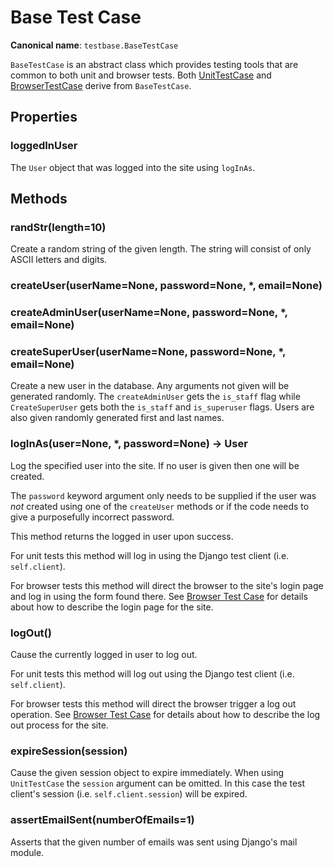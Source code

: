 # Base Test Case

**Canonical name**: `testbase.BaseTestCase`

`BaseTestCase` is an abstract class which provides testing tools that are common to both unit and browser tests. Both 
[UnitTestCase](unit/unit.md) and [BrowserTestCase](browser/browser.md) derive from `BaseTestCase`.

## Properties

### loggedInUser

The `User` object that was logged into the site using `logInAs`.

## Methods

### randStr(length=10)

Create a random string of the given length. The string will consist of only ASCII letters and digits.

### createUser(userName=None, password=None, *, email=None)
### createAdminUser(userName=None, password=None, *, email=None)
### createSuperUser(userName=None, password=None, *, email=None)

Create a new user in the database. Any arguments not given will be generated randomly. The `createAdminUser` gets the
`is_staff` flag while `CreateSuperUser` gets both the `is_staff` and `is_superuser` flags. Users are also given
randomly generated first and last names.

### logInAs(user=None, *, password=None) -> User

Log the specified user into the site. If no user is given then one will be created.

The `password` keyword argument only needs to be supplied if the user was _not_
created using one of the `createUser` methods or if the code needs to give a purposefully incorrect 
password.

This method returns the logged in user upon success.

For unit tests this method will log in using the Django test client (i.e. `self.client`).

For browser tests this method will direct the browser to the site's login page and log in using the form found there.
See [Browser Test Case](browser/browser.md) for details about how to describe the login page for the site.

### logOut()

Cause the currently logged in user to log out.

For unit tests this method will log out using the Django test client (i.e. `self.client`).

For browser tests this method will direct the browser trigger a log out operation. See 
[Browser Test Case](browser/browser.md) for details about how to describe the log out process for the site.

### expireSession(session)

Cause the given session object to expire immediately. When using `UnitTestCase` the `session` argument can be
omitted. In this case the test client's session (i.e. `self.client.session`) will be expired.

### assertEmailSent(numberOfEmails=1)

Asserts that the given number of emails was sent using Django's mail module.
